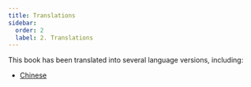 ```yaml
---
title: Translations
sidebar:
  order: 2
  label: 2. Translations
---
```



This book has been translated into several language versions, including:

* [Chinese](./README-zh_CN.md)

